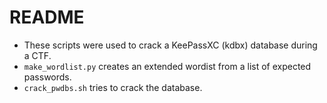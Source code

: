 # README #

* These scripts were used to crack a KeePassXC (kdbx) database during a CTF.
* `make_wordlist.py` creates an extended wordist from a list of expected passwords.
* `crack_pwdbs.sh` tries to crack the database.
